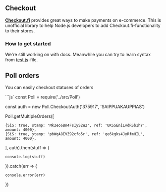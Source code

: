 ## Checkout
**[Checkout.fi](http://checkout.fi/)** provides great ways to make payments on e-commerce. This is unofficial library to help Node.js developers to add Checkout.fi-functionality to their stores.

### How to get started
We're still working on with docs. Meanwhile you can try to learn syntax from [test.js](test.js)-file.

## Poll orders

You can easily checkout statuses of orders

```js`
const Poll = require('../src/Poll')

const auth = new Poll.CheckoutAuth('375917', 'SAIPPUAKAUPPIAS')

Poll.getMultipleOrders([

    {SiS: true, stamp: 'Mk2eo6Bn4FsIyS2W2', ref: 'UKSSEniLvdRSb1hY', amount: 4000},
    {SiS: true, stamp: 'pbWgA8EVZ92cfo5r', ref: 'qe6kgks4JyRfmHIL', amount: 4000},

], auth).then(stuff => {

    console.log(stuff)

}).catch(err => {

    console.error(err)

})
```
